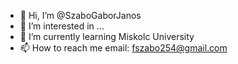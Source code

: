 - 👋 Hi, I’m @SzaboGaborJanos
- 👀 I’m interested in ...
- 🌱 I’m currently learning Miskolc University
- 📫 How to reach me email: fszabo254@gmail.com
